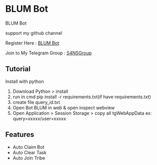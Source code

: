 # BLUM Bot
BLUM Bot 

support my github channel 

Register Here : [BLUM Bot](https://t.me/BlumCryptoBot/app?startapp=ref_z2MpJGToqt)

Join to My Telegram Group : [S4NSGroup](https://t.me/sansxgroup)


## Tutorial

Install with python

1. Download Python > install
2. run in cmd pip install -r requirements.txt(if have requirements.txt)
3. create file query_id.txt
4. Open Bot BLUM in web & open inspect webview
5. Open Application > Session Storage > copy all tgWebAppData ex: query=xxxxx/user=xxxxx


## Features
- Auto Claim Bot
- Auto Clear Task
- Auto Join Tribe

